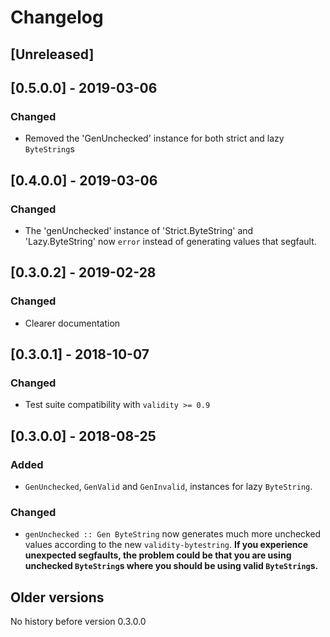 # Changelog

## [Unreleased]

## [0.5.0.0] - 2019-03-06

### Changed

* Removed the 'GenUnchecked' instance for both strict and lazy `ByteString`s

## [0.4.0.0] - 2019-03-06

### Changed

* The 'genUnchecked' instance of 'Strict.ByteString' and 'Lazy.ByteString' now `error` instead of generating values that segfault.

## [0.3.0.2] - 2019-02-28

### Changed

* Clearer documentation

## [0.3.0.1] - 2018-10-07

### Changed

* Test suite compatibility with `validity >= 0.9`

## [0.3.0.0] - 2018-08-25

### Added

* `GenUnchecked`, `GenValid` and `GenInvalid`, instances for lazy `ByteString`.

### Changed

* `genUnchecked :: Gen ByteString` now generates much more unchecked values according to the new `validity-bytestring`.
  **If you experience unexpected segfaults, the problem could be that you are using unchecked `ByteString`s where you should be using valid `ByteString`s.**

## Older versions

No history before version 0.3.0.0

